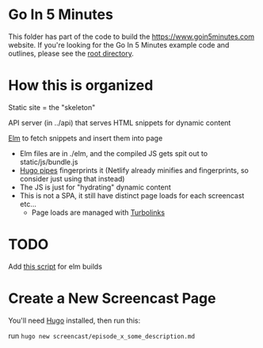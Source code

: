 # Go In 5 Minutes

This folder has part of the code to build the https://www.goin5minutes.com website. If you're looking for the Go In 5 Minutes example code and outlines, please see the [root directory](https://github.com/arschles/go-in-5-minutes).

# How this is organized

Static site = the "skeleton"

API server (in ../api) that serves HTML snippets for dynamic content

[Elm](https://elm-lang.org) to fetch snippets and insert them into page

- Elm files are in ./elm, and the compiled JS gets spit out to static/js/bundle.js
- [Hugo pipes](https://gohugo.io/hugo-pipes/fingerprint/) fingerprints it (Netlify already minifies and fingerprints, so consider just using that instead)
- The JS is just for "hydrating" dynamic content
- This is not a SPA, it still have distinct page loads for each screencast etc...
  - Page loads are managed with [Turbolinks](https://github.com/turbolinks/turbolinks)

# TODO

Add [this script](https://guide.elm-lang.org/optimization/asset_size.html#scripts) for elm builds

# Create a New Screencast Page

You'll need [Hugo](https://gohugo.io/) installed, then run this:

run `hugo new screencast/episode_x_some_description.md`
